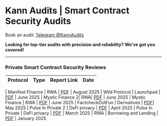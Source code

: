 # Kann Audits | Smart Contract Security Audits

Book an audit: [Telegram @KannAudits](https://t.me/kannaudits)

**Looking for top-tier audits with precision and reliability? We’ve got you covered!**


--------------------------------------

**<h3>Private Smart Contract Security Reviews</h3>**

| Protocol| Type | Report Link  | Date |
|-------|-----|----------|-------------|

| Manifest Finance | RWA | [PDF](https://github.com/Kann-Audits/Kann-Audits/blob/main/reports/pdf-format/ManifestFinance-security-review_2025-08-26.pdf) | August 2025
| Wild Protocol | Launchpad | [PDF](https://github.com/Kann-Audits/Kann-Audits/blob/main/reports/pdf-format/Wild%20Protocol.pdf) | June 2025
| Mystic Finance 2| RWA| [PDF](https://github.com/Kann-Audits/Kann-Audits/blob/main/reports/pdf-format/Mystic%20Finance_v2.pdf) | June 2025
| Mystic Finance | RWA | [PDF](https://github.com/Kann-Audits/Kann-Audits/blob/main/reports/pdf-format/Mystic%20Finance.pdf) | June 2025 
| FactcheckDotFun |  Derivatives | [PDF](https://github.com/Kann-Audits/Kann-Audits/blob/main/reports/pdf-format/FactcheckDotFun.pdf)| May 2025
| Pulse In Private 2 | DeFi privacy  | [PDF](https://github.com/Kann-Audits/Kann-Audits/blob/main/reports/pdf-format/PulseInPrivate_v2.pdf) | April 2025
| Pulse In Private | DeFi privacy  | [PDF](https://github.com/Kann-Audits/Kann-Audits/blob/main/reports/pdf-format/PulseInPrivate.pdf) | March 2025
| RWA |  Borrowing and Lending | [PDF](https://github.com/Kann-Audits/Kann-Audits/blob/main/reports/pdf-format/RWA.pdf)      |     January 2025        




